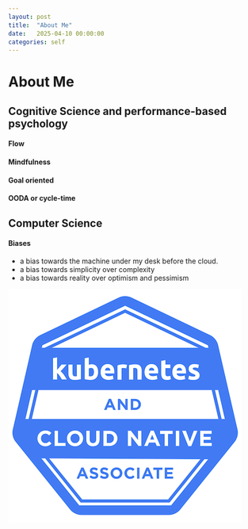 ```yaml
---
layout: post
title:  "About Me"
date:   2025-04-10 00:00:00
categories: self 
---
```

# About Me

## Cognitive Science and performance-based psychology
#### Flow
#### Mindfulness
#### Goal oriented
#### OODA or cycle-time

## Computer Science
#### Biases
- a bias towards the machine under my desk before the cloud.
- a bias towards simplicity over complexity
- a bias towards reality over optimism and pessimism

![](/assets/kcna-kubernetes-and-cloud-native-associate.png)
